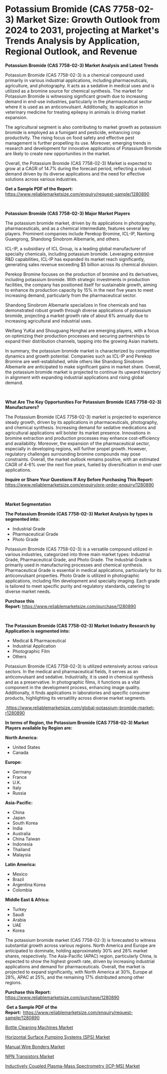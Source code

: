 <p><h1>Potassium Bromide (CAS 7758-02-3) Market Size: Growth Outlook from 2024 to 2031, projecting at Market's Trends Analysis by Application, Regional Outlook, and Revenue</h1></p><p><strong>Potassium Bromide (CAS 7758-02-3) Market Analysis and Latest Trends</strong></p>
<p><p>Potassium Bromide (CAS 7758-02-3) is a chemical compound used primarily in various industrial applications, including pharmaceuticals, agriculture, and photography. It acts as a sedative in medical uses and is utilized as a bromine source for chemical synthesis. The market for Potassium Bromide is witnessing significant growth due to increasing demand in end-use industries, particularly in the pharmaceutical sector where it is used as an anticonvulsant. Additionally, its application in veterinary medicine for treating epilepsy in animals is driving market expansion.</p><p>The agricultural segment is also contributing to market growth as potassium bromide is employed as a fumigant and pesticide, enhancing crop productivity. The rising focus on food safety and effective pest management is further propelling its use. Moreover, emerging trends in research and development for innovative applications of Potassium Bromide are likely to create new opportunities in the market.</p><p>Overall, the Potassium Bromide (CAS 7758-02-3) Market is expected to grow at a CAGR of 14.7% during the forecast period, reflecting a robust demand driven by its diverse applications and the need for effective solutions across various industries.</p></p>
<p><strong>Get a Sample PDF of the Report:&nbsp;</strong> <a href="https://www.reliablemarketsize.com/enquiry/request-sample/1280890?utm_campaign=1173&utm_medium=2&utm_source=Github&utm_content=ia&utm_term=30092024&utm_id=potassium-bromide-cas-7758-02-3">https://www.reliablemarketsize.com/enquiry/request-sample/1280890</a></p>
<p>&nbsp;</p>
<p><strong>Potassium Bromide (CAS 7758-02-3) Major Market Players</strong></p>
<p><p>The potassium bromide market, driven by its applications in photography, pharmaceuticals, and as a chemical intermediate, features several key players. Prominent companies include Perekop Bromine, ICL-IP, Nantong Guangrong, Shandong Sinobrom Albemarle, and others. </p><p>ICL-IP, a subsidiary of ICL Group, is a leading global manufacturer of specialty chemicals, including potassium bromide. Leveraging extensive R&D capabilities, ICL-IP has expanded its market reach significantly, generating sales revenue exceeding $5 billion across its chemical division. </p><p>Perekop Bromine focuses on the production of bromine and its derivatives, including potassium bromide. With strategic investments in production facilities, the company has positioned itself for sustainable growth, aiming to enhance its production capacity by 15% in the next five years to meet increasing demand, particularly from the pharmaceutical sector.</p><p>Shandong Sinobrom Albemarle specializes in fine chemicals and has demonstrated robust growth through diverse applications of potassium bromide, projecting a market growth rate of about 6% annually due to increasing agricultural and industrial uses.</p><p>Weifang YuKai and Shouguang Honghai are emerging players, with a focus on optimizing their production processes and securing partnerships to expand their distribution channels, tapping into the growing Asian markets.</p><p>In summary, the potassium bromide market is characterized by competitive dynamics and growth potential. Companies such as ICL-IP and Perekop Bromine are well-established, while others like Shandong Sinobrom Albemarle are anticipated to make significant gains in market share. Overall, the potassium bromide market is projected to continue its upward trajectory in alignment with expanding industrial applications and rising global demand.</p></p>
<p>&nbsp;</p>
<p><strong>What Are The Key Opportunities For Potassium Bromide (CAS 7758-02-3) Manufacturers?</strong></p>
<p><p>The Potassium Bromide (CAS 7758-02-3) market is projected to experience steady growth, driven by its applications in pharmaceuticals, photography, and chemical synthesis. Increasing demand for sedative medications and agricultural applications will bolster its market presence. Innovations in bromine extraction and production processes may enhance cost-efficiency and availability. Moreover, the expansion of the pharmaceutical sector, especially in developing regions, will further propel growth. However, regulatory challenges surrounding bromine compounds may pose constraints. Overall, the market outlook remains positive, with an estimated CAGR of 4-6% over the next five years, fueled by diversification in end-user applications.</p></p>
<p><strong>Inquire or Share Your Questions If Any Before Purchasing This Report:</strong> <a href="https://www.reliablemarketsize.com/enquiry/pre-order-enquiry/1280890?utm_campaign=1173&utm_medium=2&utm_source=Github&utm_content=ia&utm_term=30092024&utm_id=potassium-bromide-cas-7758-02-3">https://www.reliablemarketsize.com/enquiry/pre-order-enquiry/1280890</a></p>
<p>&nbsp;</p>
<p><strong>Market Segmentation</strong></p>
<p><strong>The Potassium Bromide (CAS 7758-02-3) Market Analysis by types is segmented into:</strong></p>
<p><ul><li>Industrial Grade</li><li>Pharmaceutical Grade</li><li>Photo Grade</li></ul></p>
<p><p>Potassium Bromide (CAS 7758-02-3) is a versatile compound utilized in various industries, categorized into three main market types: Industrial Grade, Pharmaceutical Grade, and Photo Grade. The Industrial Grade is primarily used in manufacturing processes and chemical synthesis. Pharmaceutical Grade is essential in medical applications, particularly for its anticonvulsant properties. Photo Grade is utilized in photographic applications, including film development and specialty imaging. Each grade is tailored to meet specific purity and regulatory standards, catering to diverse market needs.</p></p>
<p><strong>Purchase this Report:&nbsp;</strong><a href="https://www.reliablemarketsize.com/purchase/1280890?utm_campaign=1173&utm_medium=2&utm_source=Github&utm_content=ia&utm_term=30092024&utm_id=potassium-bromide-cas-7758-02-3">https://www.reliablemarketsize.com/purchase/1280890</a></p>
<p>&nbsp;</p>
<p><strong>The Potassium Bromide (CAS 7758-02-3) Market Industry Research by Application is segmented into:</strong></p>
<p><ul><li>Medical & Pharmaceutical</li><li>Industrial Application</li><li>Photographic Film</li><li>Others</li></ul></p>
<p><p>Potassium Bromide (CAS 7758-02-3) is utilized extensively across various sectors. In the medical and pharmaceutical fields, it serves as an anticonvulsant and sedative. Industrially, it is used in chemical synthesis and as a preservative. In photographic films, it functions as a vital component in the development process, enhancing image quality. Additionally, it finds applications in laboratories and specific consumer products, highlighting its versatility across diverse market segments.</p></p>
<p><a href="https://www.reliablemarketsize.com/global-potassium-bromide-market-r1280890?utm_campaign=1173&utm_medium=2&utm_source=Github&utm_content=ia&utm_term=30092024&utm_id=potassium-bromide-cas-7758-02-3">&nbsp;https://www.reliablemarketsize.com/global-potassium-bromide-market-r1280890</a></p>
<p><strong>In terms of Region, the Potassium Bromide (CAS 7758-02-3) Market Players available by Region are:</strong></p>
<p>
    <p> <strong> North America: </strong>
        <ul>
            <li>United States</li>
            <li>Canada</li>
        </ul>
        </p> 
    <p> <strong> Europe: </strong>
        <ul>
            <li>Germany</li>
            <li>France</li>
            <li>U.K.</li>
            <li>Italy</li>
            <li>Russia</li>
        </ul>
        </p> 
    <p> <strong> Asia-Pacific: </strong>
        <ul>
            <li>China</li>
            <li>Japan</li>
            <li>South Korea</li>
            <li>India</li>
            <li>Australia</li>
            <li>China Taiwan</li>
            <li>Indonesia</li>
            <li>Thailand</li>
            <li>Malaysia</li>
        </ul>
        </p> 
    <p> <strong> Latin America: </strong>
        <ul>
            <li>Mexico</li>
            <li>Brazil</li>
            <li>Argentina Korea</li>
            <li>Colombia</li>
        </ul>
        </p> 
    <p> <strong> Middle East & Africa: </strong>
        <ul>
            <li>Turkey</li>
            <li>Saudi</li>
            <li>Arabia</li>
            <li>UAE</li>
            <li>Korea</li>
        </ul>
    </p>
    </p>
<p><p>The potassium bromide market (CAS 7758-02-3) is forecasted to witness substantial growth across various regions. North America and Europe are anticipated to dominate, holding approximately 30% and 28% market shares, respectively. The Asia-Pacific (APAC) region, particularly China, is expected to show the highest growth rate, driven by increasing industrial applications and demand for pharmaceuticals. Overall, the market is projected to expand significantly, with North America at 30%, Europe at 28%, APAC at 25%, and the remaining 17% distributed among other regions.</p></p>
<p><strong>Purchase this Report: </strong><a href="https://www.reliablemarketsize.com/purchase/1280890?utm_campaign=1173&utm_medium=2&utm_source=Github&utm_content=ia&utm_term=30092024&utm_id=potassium-bromide-cas-7758-02-3">https://www.reliablemarketsize.com/purchase/1280890</a></p>
<p>&nbsp;<strong>Get a Sample PDF of the Report:&nbsp;&nbsp;</strong><a href="https://www.reliablemarketsize.com/enquiry/request-sample/1280890?utm_campaign=1173&utm_medium=2&utm_source=Github&utm_content=ia&utm_term=30092024&utm_id=potassium-bromide-cas-7758-02-3">https://www.reliablemarketsize.com/enquiry/request-sample/1280890</a></p>
<p><strong></strong></p>
<p><p><a href="https://www.linkedin.com/pulse/role-bottle-cleaning-machines-market-applications-food-3m7ce?utm_campaign=1173&utm_medium=2&utm_source=Github&utm_content=ia&utm_term=30092024&utm_id=potassium-bromide-cas-7758-02-3">Bottle Cleaning Machines Market</a></p><p><a href="https://github.com/AnamariaOsmani252/Market-Research-Report-List-1/blob/main/horizontal-surface-pumping-systems-sps-market.md?utm_campaign=1173&utm_medium=2&utm_source=Github&utm_content=ia&utm_term=30092024&utm_id=potassium-bromide-cas-7758-02-3">Horizontal Surface Pumping Systems (SPS) Market</a></p><p><a href="https://www.linkedin.com/pulse/navigating-manual-wire-bonders-market-expert-analysis-forecast-ihr6e?utm_campaign=1173&utm_medium=2&utm_source=Github&utm_content=ia&utm_term=30092024&utm_id=potassium-bromide-cas-7758-02-3">Manual Wire Bonders Market</a></p><p><a href="https://issuu.com/reportprime-2/docs/npn-transistors-market-size-2030.pp_3cf23c6d16032b?utm_campaign=1173&utm_medium=2&utm_source=Github&utm_content=ia&utm_term=30092024&utm_id=potassium-bromide-cas-7758-02-3">NPN Transistors Market</a></p><p><a href="https://github.com/RoccoManning/Market-Research-Report-List-7/blob/main/inductively-coupled-plasma-mass-spectrometry-icp-ms-market.md?utm_campaign=1173&utm_medium=2&utm_source=Github&utm_content=ia&utm_term=30092024&utm_id=potassium-bromide-cas-7758-02-3">Inductively Coupled Plasma-Mass Spectrometry (ICP-MS) Market</a></p></p>